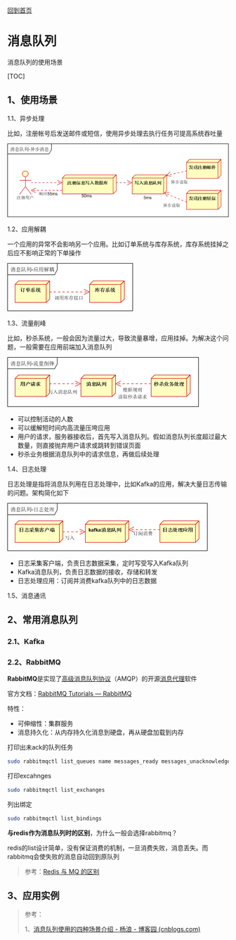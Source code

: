 [回到首页](../README.md)

# 消息队列

消息队列的使用场景

[TOC]

## 1、使用场景

1.1、异步处理

比如，注册帐号后发送邮件或短信，使用异步处理去执行任务可提高系统吞吐量

 ![img](../imgs/820332-20160124211131625-1083908699.png)

1.2、应用解耦

一个应用的异常不会影响另一个应用。比如订单系统与库存系统，库存系统挂掉之后应不影响正常的下单操作

 ![img](../imgs/820332-20160124211254187-1511483255.png)

1.3、流量削峰

比如，秒杀系统，一般会因为流量过大，导致流量暴增，应用挂掉。为解决这个问题，一般需要在应用前端加入消息队列

 ![img](../imgs/820332-20160124211333125-923847962.png)

- 可以控制活动的人数
- 可以缓解短时间内高流量压垮应用
- 用户的请求，服务器接收后，首先写入消息队列。假如消息队列长度超过最大数量，则直接抛弃用户请求或跳转到错误页面
- 秒杀业务根据消息队列中的请求信息，再做后续处理

1.4、日志处理

日志处理是指将消息队列用在日志处理中，比如Kafka的应用，解决大量日志传输的问题。架构简化如下

 ![img](../imgs/820332-20160124211436718-1054529852.png)

- 日志采集客户端，负责日志数据采集，定时写受写入Kafka队列
- Kafka消息队列，负责日志数据的接收，存储和转发
- 日志处理应用：订阅并消费kafka队列中的日志数据

1.5、消息通讯

## 2、常用消息队列

### 2.1、Kafka

### 2.2、RabbitMQ

**RabbitMQ**是实现了[高级消息队列协议](https://zh.wikipedia.org/wiki/高级消息队列协议)（AMQP）的开源[消息代理](https://zh.wikipedia.org/wiki/消息代理)软件

官方文档：[RabbitMQ Tutorials — RabbitMQ](https://www.rabbitmq.com/getstarted.html)

特性：

- 可伸缩性：集群服务
- 消息持久化：从内存持久化消息到硬盘，再从硬盘加载到内存

打印出未ack的队列任务

```bash
sudo rabbitmqctl list_queues name messages_ready messages_unacknowledged
```

打印excahnges

```bash
sudo rabbitmqctl list_exchanges
```

列出绑定

```bash
sudo rabbitmqctl list_bindings
```

**与redis作为消息队列时的区别**，为什么一般会选择rabbitmq？

redis的list设计简单，没有保证消费的机制，一旦消费失败，消息丢失。而rabbitmq会使失败的消息自动回到原队列

> 参考：[Redis 与 MQ 的区别](https://www.cnblogs.com/dengguangxue/p/11537466.html)

## 3、应用实例

> 参考：
>
> 1、[消息队列使用的四种场景介绍 - 杨浪 - 博客园 (cnblogs.com)](https://www.cnblogs.com/yanglang/p/9259172.html)

